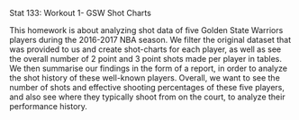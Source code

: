 Stat 133: Workout 1- GSW Shot Charts

This homework is about analyzing shot data of five Golden State Warriors players during the 2016-2017 NBA season. We filter the original dataset that was provided to us and create shot-charts for each player, as well as see the overall number of 2 point and 3 point shots made per player in tables. We then summarise our findings in the form of a report, in order to analyze the shot history of these well-known players. Overall, we want to see the number of shots and effective shooting percentages of these five players, and also see where they typically shoot from on the court, to analyze their performance history. 
